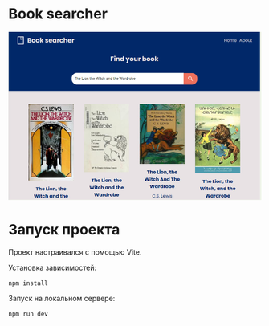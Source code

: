 # Book searcher

![Book searcher](/public/images/book_searcher.jpg)

# Запуск проекта
Проект настраивался с помощью Vite.

Установка зависимостей:
```
npm install
```
Запуск на локальном сервере:
```
npm run dev
```

